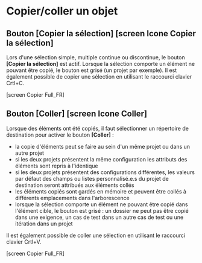 
# Copier/coller un objet 

## Bouton [Copier la sélection] [screen Icone Copier la sélection]
Lors d'une sélection simple, multiple continue ou discontinue, le bouton **[Copier la sélection]** est actif. Lorsque la sélection comporte un élément ne pouvant être copié, le bouton est grisé (un projet par exemple).
Il est également possible de copier une sélection en utilisant le raccourci  clavier Crtl+C.

[screen Copier Full_FR]

## Bouton [Coller] [screen Icone Coller]
Lorsque des éléments ont été copiés, il faut sélectionner un répertoire de destination pour activer le bouton **[Coller]** :
 - la copie d'éléments peut se faire au sein d'un même projet ou dans un autre projet
 - si les deux projets présentent la même configuration les attributs des éléments sont repris à l'identique
 - si les deux projets présentent des configurations différentes, les valeurs par défaut des champs ou listes personnalisé.e.s du projet de destination seront attribués aux éléments collés
 - les éléments copiés sont gardés en mémoire et peuvent être collés à différents emplacements dans l'arborescence
 - lorsque la sélection comporte un élément ne pouvant être copié dans l'élément cible, le bouton est grisé : un dossier ne peut pas être copié dans une exigence, un cas de test dans un autre cas de test ou une itération dans un projet
 
Il est également possible de coller une sélection en utilisant le raccourci  clavier Crtl+V.

[screen Copier Full_FR]
<!--stackedit_data:
eyJoaXN0b3J5IjpbMjIzODk3MjM4XX0=
-->

